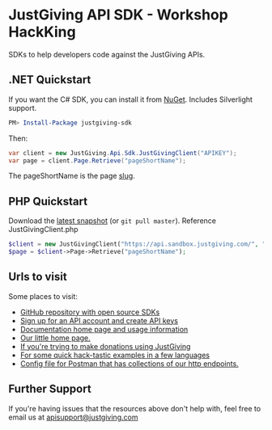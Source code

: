 JustGiving API SDK - Workshop HackKing
===================

SDKs to help developers code against the JustGiving APIs.


.NET Quickstart
---------------

If you want the C# SDK, you can install it from [NuGet](http://nuget.org/List/Packages/justgiving-sdk).
Includes Silverlight support.

```powershell
PM> Install-Package justgiving-sdk
```

Then:
```csharp
var client = new JustGiving.Api.Sdk.JustGivingClient("APIKEY");
var page = client.Page.Retrieve("pageShortName");
```      

The pageShortName is the page [slug](https://en.wikipedia.org/wiki/Semantic_URL#Slug).

PHP Quickstart
---------------

Download the [latest snapshot](https://github.com/JustGiving/JustGiving.Api.Sdk/archive/master.zip) (or ```git pull master```).
Reference JustGivingClient.php

```php
$client = new JustGivingClient("https://api.sandbox.justgiving.com/", "your-api-key", 1, "apiunittests@justgiving.com", "password");
$page = $client->Page->Retrieve("pageShortName");
```

Urls to visit
-------------

Some places to visit:

* [GitHub repository with open source SDKs](https://github.com/JustGiving/JustGiving.Api.Sdk)
* [Sign up for an API account and create API keys](http://apimanagement.justgiving.com/)
* [Documentation home page and usage information](https://api.justgiving.com)
* [Our little home page.](http://www.justgiving.com/developer)
* [If you're trying to make donations using JustGiving](http://www.justgiving.com/developer/simple-donation-integration)
* [For some quick hack-tastic examples in a few languages](https://github.com/JustGiving/JustGiving.Api.Sdk/wiki)
* [Config file for Postman that has collections of our http endpoints. ](https://github.com/JustGiving/JustGiving.Api.Tools.Postman)
	
Further Support
---------------

If you're having issues that the resources above don't help with, feel free to email us at apisupport@justgiving.com
